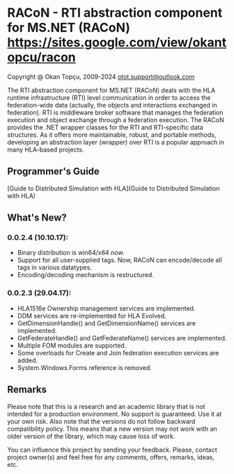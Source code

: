 RACoN - RTI abstraction component for MS.NET (RACoN)
https://sites.google.com/view/okantopcu/racon
=============================================


Copyright @ Okan Topçu, 2009-2024
otot.support@outlook.com

The RTI abstraction component for MS.NET (RACoN) deals with the HLA runtime infrastructure (RTI) level communication 
in order to access the federation-wide data (actually, the objects and interactions exchanged in federation). 
RTI is middleware broker software that manages the federation execution and object exchange through a federation execution.
The RACoN provides the .NET wrapper classes for the RTI and RTI-specific data structures. 
As it offers more maintainable, robust, and portable methods, developing an abstraction layer (wrapper) over RTI 
is a popular approach in many HLA-based projects.

## Programmer's Guide
[Guide to Distributed Simulation with HLA](Guide to Distributed Simulation with HLA)

## What's New?
### 0.0.2.4 (10.10.17):
* Binary distribution is win64/x64 now.
* Support for all user-supplied tags. Now, RACoN can encode/decode all tags in various datatypes.
* Encoding/decoding mechanism is restructured.

### 0.0.2.3 (29.04.17):
* HLA1516e Ownership management services are implemented.
* DDM services are re-implemented for HLA Evolved.
* GetDimensionHandle() and GetDimensionName() services are implemented.
* GetFederateHandle() and GetFederateName() services are implemented.
* Multiple FOM modules are supported.
* Some overloads for Create and Join federation execution services are added.
* System.Windows.Forms reference is removed.

## Remarks
Please note that this is a research and an academic library that is not intended for a production environment. 
No support is guaranteed. Use it at your own risk. Also note that the versions do not follow backward compatibility policy. 
This means that a new version may not work with an older version of the library, which may cause loss of work.

You can influence this project by sending your feedback. Please, contact project owner(s) and feel free 
for any comments, offers, remarks, ideas, etc. 
